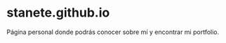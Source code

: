 stanete.github.io
=================

Página personal donde podrás conocer sobre mí y encontrar mi portfolio.
